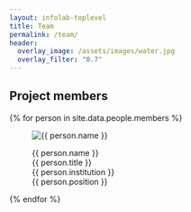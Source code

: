 ```yaml
---
layout: infolab-toplevel
title: Team
permalink: /team/
header:
  overlay_image: /assets/images/water.jpg
  overlay_filter: "0.7"
---
```


## Project members

 <div class="profiles"> 
{% for person in site.data.people.members %}
<figure class="profile">
  <img class="profilepic" src="{{ person.pic }}" alt="{{ person.name }}">
  <figcaption class="profile">
  <p>{{ person.name }} <br/> {{ person.title }} <br/> {{ person.institution }} <br/> {{ person.position }}</p>
  </figcaption>
</figure>
{% endfor %}
<div class="stop"/>
</div>

